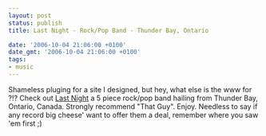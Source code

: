 ```yaml
---
layout: post
status: publish
title: Last Night - Rock/Pop Band - Thunder Bay, Ontario

date: '2006-10-04 21:06:00 +0100'
date_gmt: '2006-10-04 21:06:00 +0100'
tags:
- music
---
```

Shameless pluging for a site I designed, but hey, what else is the www for ?!?
Check out <a href="http://lastnight.flatpackedworld.co.uk/" target="_blank">Last Night</a> a 5 piece rock/pop band hailing from Thunder Bay, Ontario, Canada. Strongly recommend "That Guy". Enjoy.
Needless to say if any record big cheese' want to offer them a deal, remember where you saw 'em first ;)
